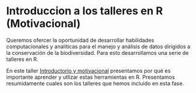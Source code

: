 # Introduccion a los talleres en R (Motivacional)
Queremos ofercer la oportunidad de desarrollar habilidades computacionales y analíticas para el manejo y análisis de datos dirigidos a la conservación de la biodiversidad. Para esto desarrollamos una serie de talleres en R.

En este taller [Introductorio y motivacional](https://juanzuloaga.github.io/Intro_Motivacional/Intro_Motivacional.html) presentamos por qué es importante aprender y utlizar estas herramientas en R.  Presentamos resumidamente cuales son los talleres que hemos incluido en esta fase.
